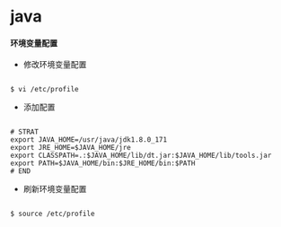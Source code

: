 # java

#### 环境变量配置
* 修改环境变量配置  
<pre><code>
$ vi /etc/profile
</code></pre>

* 添加配置  
<pre><code>
# STRAT
export JAVA_HOME=/usr/java/jdk1.8.0_171
export JRE_HOME=$JAVA_HOME/jre
export CLASSPATH=.:$JAVA_HOME/lib/dt.jar:$JAVA_HOME/lib/tools.jar
export PATH=$JAVA_HOME/bin:$JRE_HOME/bin:$PATH
# END
</code></pre>

* 刷新环境变量配置  
<pre><code>
$ source /etc/profile
</code></pre>
